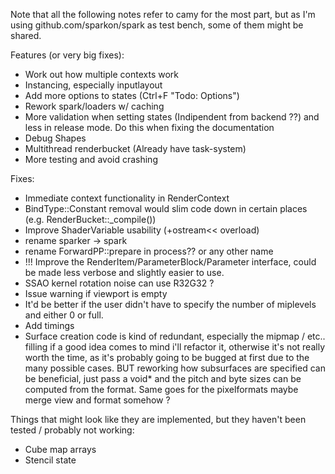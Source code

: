 Note that all the following notes refer to camy for the most part, but as 
I'm using github.com/sparkon/spark as test bench, some of them might be shared.

Features (or very big fixes):
- Work out how multiple contexts work
- Instancing, especially inputlayout
- Add more options to states (Ctrl+F "Todo: Options")
- Rework spark/loaders w/ caching 
- More validation when setting states (Indipendent from backend ??) and less in release mode. Do this when fixing the documentation
- Debug Shapes
- Multithread renderbucket (Already have task-system)
- More testing and avoid crashing

Fixes:
- Immediate context functionality in RenderContext
- BindType::Constant removal would slim code down in certain places (e.g. RenderBucket::_compile())
- Improve ShaderVariable usability (+ostream<< overload)
- rename sparker -> spark
- rename ForwardPP::prepare in process?? or any other name
- !!! Improve the RenderItem/ParameterBlock/Parameter interface, could be made less verbose and slightly easier to use. 
- SSAO kernel rotation noise can use R32G32 ? 
- Issue warning if viewport is empty 
- It'd be better if the user didn't have to specify the number of miplevels and either 0 or full. 
- Add timings
- Surface creation code is kind of redundant, especially the mipmap / etc.. filling
if a good idea comes to mind i'll refactor it, otherwise it's not really worth the time,
as it's probably going to be bugged at first due to the many possible cases. BUT
reworking how subsurfaces are specified can be beneficial, just pass a void* and the
pitch and byte sizes can be computed from the format. Same goes for the pixelformats
maybe merge view and format somehow ?  

Things that might look like they are implemented, but they haven't been tested / probably not working:
- Cube map arrays
- Stencil state